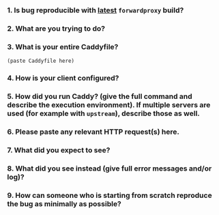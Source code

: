 <!--
Are you asking for help with using Caddy? Please use our forum instead: https://caddy.community. If you are filing a bug report, please take a few minutes to carefully answer the following questions and please make sure. If your issue is not a bug report, you do not need to use this template. Thanks!)
-->

### 1. Is bug reproducible with [latest](https://caddyserver.com/download) `forwardproxy` build?
<!--If you tried latest build, and bug still appears, simply put "Yеs" here.
ONLY if you cannot download latest version, tell us when your caddy was built: stat --printf 'mtime: %y\n' `which caddy`" may help.
-->


### 2. What are you trying to do?


### 3. What is your entire Caddyfile?
```text
(paste Caddyfile here)
```

<!--- Please anonymize the hostname and redact your passwords. -->

### 4. How is your client configured?


### 5. How did you run Caddy? (give the full command and describe the execution environment). If multiple servers are used (for example with `upstream`), describe those as well.


### 6. Please paste any relevant HTTP request(s) here.

<!-- Paste curl command, or full HTTP request including headers and body, here. -->


### 7. What did you expect to see?


### 8. What did you see instead (give full error messages and/or log)?


### 9. How can someone who is starting from scratch reproduce the bug as minimally as possible?

